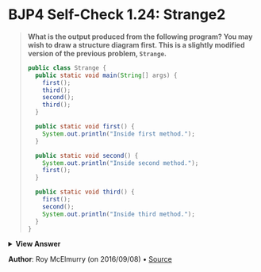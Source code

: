 # BJP4 Self-Check 1.24: Strange2

> **What is the output produced from the following program? You may wish to draw
> a structure diagram first. This is a slightly modified version of the previous
> problem, `Strange`.**
>
> ```java
> public class Strange {
>   public static void main(String[] args) {
>     first();
>     third();
>     second();
>     third();
>   }
>
>   public static void first() {
>     System.out.println("Inside first method.");
>   }
>
>   public static void second() {
>     System.out.println("Inside second method.");
>     first();
>   }
>
>   public static void third() {
>     first();
>     second();
>     System.out.println("Inside third method.");
>   }
> }
> ```

<details>
  <summary><strong>View Answer</strong></summary>

    Inside first method.
    Inside first method.
    Inside second method.
    Inside first method.
    Inside third method.
    Inside second method.
    Inside first method.
    Inside first method.
    Inside second method.
    Inside first method.
    Inside third method.

</details>

**Author**: Roy McElmurry (on 2016/09/08) • [Source](https://practiceit.cs.washington.edu/problem/view/bjp4/chapter1/s24-Strange2)
